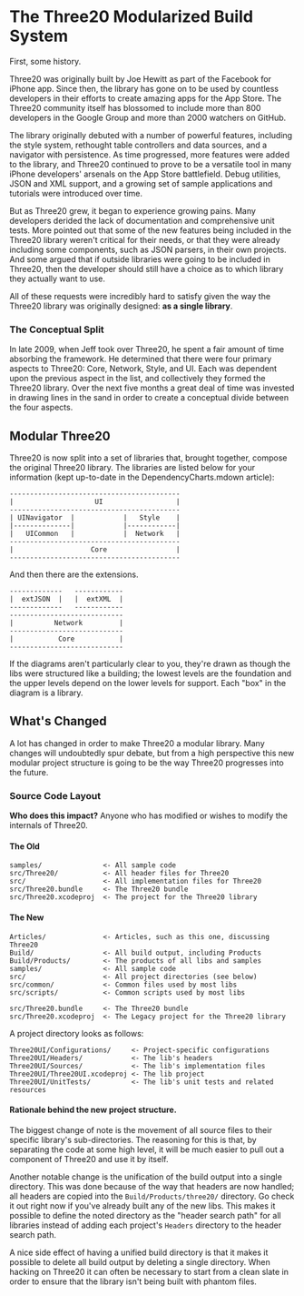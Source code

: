 The Three20 Modularized Build System
====================================

First, some history.

Three20 was originally built by Joe Hewitt as part of the Facebook for iPhone app. Since
then, the library has gone on to be used by countless developers in their efforts to
create amazing apps for the App Store. The Three20 community itself has blossomed to
include more than 800 developers in the Google Group and more than 2000 watchers on GitHub.

The library originally debuted with a number of powerful features, including the style system,
rethought table controllers and data sources, and a navigator with persistence. As time
progressed, more features were added to the library, and Three20 continued to prove to be a
versatile tool in many iPhone developers' arsenals on the App Store battlefield. Debug
utilities, JSON and XML support, and a growing set of sample applications and tutorials
were introduced over time.

But as Three20 grew, it began to experience growing pains. Many developers derided the
lack of documentation and comprehensive unit tests. More pointed out that some of the new
features being included in the Three20 library weren't critical for their needs, or
that they were already including some components, such as JSON parsers, in their own
projects. And some argued that if outside libraries were going to be included in Three20,
then the developer should still have a choice as to which library they actually want to use.

All of these requests were incredibly hard to satisfy given the way the Three20 library was
originally designed: **as a single library**.

### The Conceptual Split

In late 2009, when Jeff took over Three20, he spent a fair amount of time absorbing the
framework. He determined that there were four primary aspects to Three20: Core, Network,
Style, and UI. Each was dependent upon the previous aspect in the list, and collectively they
formed the Three20 library. Over the next five months a great deal of time was invested in
drawing lines in the sand in order to create a conceptual divide between the four aspects.  
  
Modular Three20
---------------

Three20 is now split into a set of libraries that, brought together, compose the original
Three20 library. The libraries are listed below for your information (kept up-to-date in the
DependencyCharts.mdown article):

    ------------------------------------------
    |                    UI                  |
    ------------------------------------------
    | UINavigator  |            |   Style    |
    |--------------|            |------------|
    |   UICommon   |            |  Network   |
    ------------------------------------------
    |                   Core                 |
    ------------------------------------------

And then there are the extensions.

    -------------   ------------
    |  extJSON  |   |  extXML  |
    -------------   ------------
    ----------------------------
    |          Network         |
    ----------------------------
    |           Core           |
    ----------------------------

If the diagrams aren't particularly clear to you, they're drawn as though the libs
were structured like a building; the lowest levels are the foundation and
the upper levels depend on the lower levels for support. Each "box" in the diagram
is a library.


What's Changed
--------------

A lot has changed in order to make Three20 a modular library. Many changes will
undoubtedly spur debate, but from a high perspective this new modular project structure
is going to be the way Three20 progresses into the future.


### Source Code Layout

**Who does this impact?** Anyone who has modified or wishes to modify the internals
of Three20.

#### The Old

    samples/               <- All sample code
    src/Three20/           <- All header files for Three20
    src/                   <- All implementation files for Three20
    src/Three20.bundle     <- The Three20 bundle
    src/Three20.xcodeproj  <- The project for the Three20 library

#### The New

    Articles/              <- Articles, such as this one, discussing Three20
    Build/                 <- All build output, including Products
    Build/Products/        <- The products of all libs and samples
    samples/               <- All sample code
    src/                   <- All project directories (see below)
    src/common/            <- Common files used by most libs
    src/scripts/           <- Common scripts used by most libs
    
    src/Three20.bundle     <- The Three20 bundle
    src/Three20.xcodeproj  <- The Legacy project for the Three20 library

A project directory looks as follows:

    Three20UI/Configurations/     <- Project-specific configurations
    Three20UI/Headers/            <- The lib's headers
    Three20UI/Sources/            <- The lib's implementation files
    Three20UI/Three20UI.xcodeproj <- The lib project
    Three20UI/UnitTests/          <- The lib's unit tests and related resources

#### Rationale behind the new project structure.

The biggest change of note is the movement of all source files to their specific
library's sub-directories. The reasoning for this is that, by separating the code
at some high level, it will be much easier to pull out a component of Three20 and
use it by itself.

Another notable change is the unification of the build output into a single
directory. This was done because of the way that headers are now handled;
all headers are copied into the `Build/Products/three20/` directory. Go check it out right now
if you've already built any of the new libs. This makes it possible to define the
noted directory as the "header search path" for all libraries instead of adding
each project's `Headers` directory to the header search path.

A nice side effect of having a unified build directory is that it makes it possible
to delete all build output by deleting a single directory. When hacking on
Three20 it can often be necessary to start from a clean slate in order to ensure
that the library isn't being built with phantom files.

